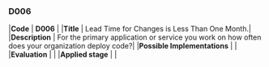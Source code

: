 ### D006

|**Code**           | **D006** |
|**Title**          | Lead Time for Changes is Less Than One Month.|
|**Description**    | For the primary application or service you work on how often does your organization deploy code?|
|**Possible Implementations** | |
|**Evaluation**     | |
|**Applied stage**  | |
